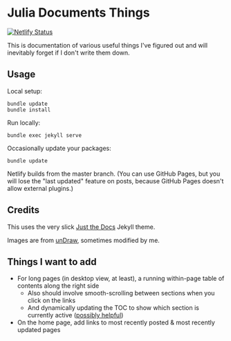 # Julia Documents Things

[![Netlify Status](https://api.netlify.com/api/v1/badges/fd44e2d6-5084-4a77-a373-d9dc70d2594e/deploy-status)](https://app.netlify.com/sites/julesdocs/deploys)

This is documentation of various useful things I've figured out and will inevitably forget if I don't write them down.

## Usage

Local setup:
```shell
bundle update
bundle install
```

Run locally:
```shell
bundle exec jekyll serve
```

Occasionally update your packages:
```shell
bundle update
```

Netlify builds from the master branch. (You can use GitHub Pages, but you will lose the "last updated" feature on posts, because GitHub Pages doesn't allow external plugins.)

## Credits

This uses the very slick [Just the Docs](https://pmarsceill.github.io/just-the-docs/) Jekyll theme.

Images are from [unDraw](https://undraw.co/illustrations), sometimes modified by me.


## Things I want to add

- For long pages (in desktop view, at least), a running within-page table of contents along the right side
  - Also should involve smooth-scrolling between sections when you click on the links
  - And dynamically updating the TOC to show which section is currently active ([possibly helpful](https://tj.ie/building-a-table-of-contents-with-the-intersection-observer-api/))
- On the home page, add links to most recently posted & most recently updated pages